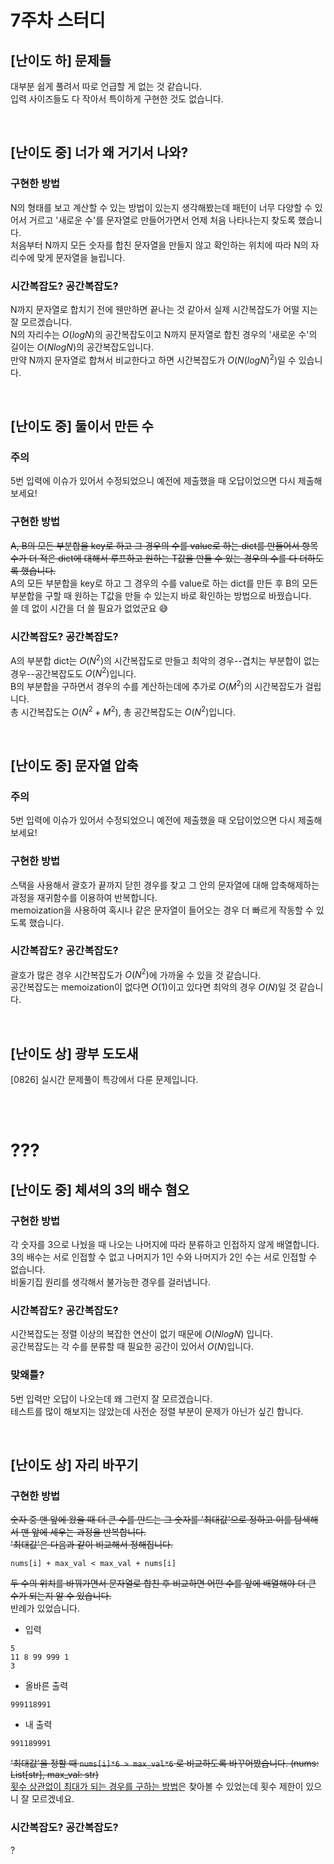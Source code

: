 7주차 스터디
===
[난이도 하] 문제들
---
대부분 쉽게 풀려서 따로 언급할 게 없는 것 같습니다.  
입력 사이즈들도 다 작아서 특이하게 구현한 것도 없습니다.

<br>

[난이도 중] 너가 왜 거기서 나와?
---
### 구현한 방법  
N의 형태를 보고 계산할 수 있는 방법이 있는지 생각해봤는데 패턴이 너무 다양할 수 있어서 거르고 '새로운 수'를 문자열로 만들어가면서 언제 처음 나타나는지 찾도록 했습니다.  
처음부터 N까지 모든 숫자를 합친 문자열을 만들지 않고 확인하는 위치에 따라 N의 자리수에 맞게 문자열을 늘립니다.
### 시간복잡도? 공간복잡도?  
N까지 문자열로 합치기 전에 웬만하면 끝나는 것 같아서 실제 시간복잡도가 어떨 지는 잘 모르겠습니다.  
N의 자리수는 $`O(log N)`$의 공간복잡도이고 N까지 문자열로 합친 경우의 '새로운 수'의 길이는 $`O(Nlog N)`$의 공간복잡도입니다.  
만약 N까지 문자열로 합쳐서 비교한다고 하면 시간복잡도가 $`O(N(log N)^2)`$일 수 있습니다.

<br>

[난이도 중] 둘이서 만든 수
---
### 주의
5번 입력에 이슈가 있어서 수정되었으니 예전에 제출했을 때 오답이었으면 다시 제출해보세요!  
### 구현한 방법
~~A, B의 모든 부분합을 key로 하고 그 경우의 수를 value로 하는 dict를 만들어서 항목 수가 더 적은 dict에 대해서 루프하고 원하는 T값을 만들 수 있는 경우의 수를 다 더하도록 했습니다.~~  
A의 모든 부분합을 key로 하고  그 경우의 수를 value로 하는 dict를 만든 후 B의 모든 부분합을 구할 때 원하는 T값을 만들 수 있는지 바로 확인하는 방법으로 바꿨습니다.  
쓸 데 없이 시간을 더 쓸 필요가 없었군요 😅
### 시간복잡도? 공간복잡도?
A의 부분합 dict는 $`O(N^2)`$의 시간복잡도로 만들고 최악의 경우--겹치는 부분합이 없는 경우--공간복잡도도 $`O(N^2)`$입니다.  
B의 부분합을 구하면서 경우의 수를 계산하는데에 추가로 $`O(M^2)`$의 시간복잡도가 걸립니다.  
총 시간복잡도는 $`O(N^2 + M^2)`$, 총 공간복잡도는 $`O(N^2)`$입니다.


<br>

[난이도 중] 문자열 압축
---
### 주의
5번 입력에 이슈가 있어서 수정되었으니 예전에 제출했을 때 오답이었으면 다시 제출해보세요! 
### 구현한 방법
스택을 사용해서 괄호가 끝까지 닫힌 경우를 찾고 그 안의 문자열에 대해 압축해제하는 과정을 재귀함수를 이용하여 반복합니다.  
memoization을 사용하여 혹시나 같은 문자열이 들어오는 경우 더 빠르게 작동할 수 있도록 했습니다.
### 시간복잡도? 공간복잡도?
괄호가 많은 경우 시간복잡도가 $`O(N^2)`$에 가까울 수 있을 것 같습니다.  
공간복잡도는 memoization이 없다면 $`O(1)`$이고 있다면 최악의 경우 $`O(N)`$일 것 같습니다.

<br>

[난이도 상] 광부 도도새
---
[0826] 실시간 문제풀이 특강에서 다룬 문제입니다.  

<br><br>

???
===
[난이도 중] 체셔의 3의 배수 혐오
---
### 구현한 방법
각 숫자를 3으로 나눴을 때 나오는 나머지에 따라 분류하고 인접하지 않게 배열합니다.  
3의 배수는 서로 인접할 수 없고 나머지가 1인 수와 나머지가 2인 수는 서로 인접할 수 없습니다.  
비둘기집 원리를 생각해서 불가능한 경우를 걸러냅니다.  
### 시간복잡도? 공간복잡도?
시간복잡도는 정렬 이상의 복잡한 연산이 없기 때문에 $`O(Nlog N)`$ 입니다.  
공간복잡도는 각 수를 분류할 때 필요한 공간이 있어서 $`O(N)`$입니다.
### 맞왜틀?
5번 입력만 오답이 나오는데 왜 그런지 잘 모르겠습니다.  
테스트를 많이 해보지는 않았는데 사전순 정렬 부분이 문제가 아닌가 싶긴 합니다.  

<br>

[난이도 상] 자리 바꾸기
---
### 구현한 방법
~~숫자 중 맨 앞에 왔을 때 더 큰 수를 만드는 그 숫자를 '최대값'으로 정하고 이를 탐색해서 맨 앞에 세우는 과정을 반복합니다.  
'최대값'은 다음과 같이 비교해서 정해집니다.~~  
```
nums[i] + max_val < max_val + nums[i]
```
~~두 수의 위치를 바꿔가면서 문자열로 합친 후 비교하면 어떤 수를 앞에 배열해야 더 큰 수가 되는지 알 수 있습니다.~~  
반례가 있었습니다.  
- 입력
``` 
5
11 8 99 999 1
3
```
- 올바른 출력
```
999118991
```
- 내 출력
```
991189991
```
~~'최대값'을 정할 때 `nums[i]*6 > max_val*6` 로 비교하도록 바꾸어봤습니다. (nums: List[str], max_val: str)~~  
[횟수 상관없이 최대가 되는 경우를 구하는 방법](https://rosettacode.org/wiki/Largest_int_from_concatenated_ints#Python)은 찾아볼 수 있었는데 횟수 제한이 있으니 잘 모르겠네요.
### 시간복잡도? 공간복잡도?
?

<br>
